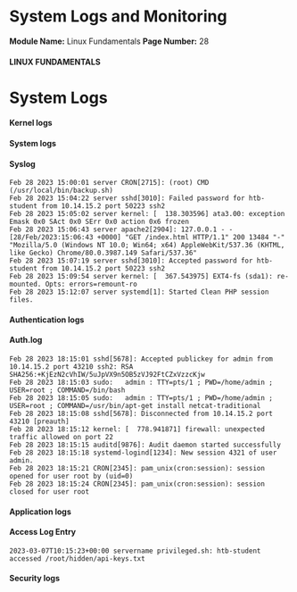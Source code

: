 <!--
 // Platform: Academy
// URL: https://academy.hackthebox.com/module/18/section/2100
// Platform Version: V1
// Module ID: 18
// Module Name: Linux Fundamentals
// Module Difficulty: Fundamental
// Section ID: 2100
// Section Title: System Logs and Monitoring
// Page Title: Linux Fundamentals
// Page Number: 28
-->

# System Logs and Monitoring

**Module Name:** Linux Fundamentals **Page Number:** 28

#### LINUX FUNDAMENTALS

# System Logs

#### Kernel logs

#### System logs

#### Syslog

``` shell-session
Feb 28 2023 15:00:01 server CRON[2715]: (root) CMD (/usr/local/bin/backup.sh)
Feb 28 2023 15:04:22 server sshd[3010]: Failed password for htb-student from 10.14.15.2 port 50223 ssh2
Feb 28 2023 15:05:02 server kernel: [  138.303596] ata3.00: exception Emask 0x0 SAct 0x0 SErr 0x0 action 0x6 frozen
Feb 28 2023 15:06:43 server apache2[2904]: 127.0.0.1 - - [28/Feb/2023:15:06:43 +0000] "GET /index.html HTTP/1.1" 200 13484 "-" "Mozilla/5.0 (Windows NT 10.0; Win64; x64) AppleWebKit/537.36 (KHTML, like Gecko) Chrome/80.0.3987.149 Safari/537.36"
Feb 28 2023 15:07:19 server sshd[3010]: Accepted password for htb-student from 10.14.15.2 port 50223 ssh2
Feb 28 2023 15:09:54 server kernel: [  367.543975] EXT4-fs (sda1): re-mounted. Opts: errors=remount-ro
Feb 28 2023 15:12:07 server systemd[1]: Started Clean PHP session files.
```

#### Authentication logs

#### Auth.log

``` shell-session
Feb 28 2023 18:15:01 sshd[5678]: Accepted publickey for admin from 10.14.15.2 port 43210 ssh2: RSA SHA256:+KjEzN2cVhIW/5uJpVX9n5OB5zVJ92FtCZxVzzcKjw
Feb 28 2023 18:15:03 sudo:   admin : TTY=pts/1 ; PWD=/home/admin ; USER=root ; COMMAND=/bin/bash
Feb 28 2023 18:15:05 sudo:   admin : TTY=pts/1 ; PWD=/home/admin ; USER=root ; COMMAND=/usr/bin/apt-get install netcat-traditional
Feb 28 2023 18:15:08 sshd[5678]: Disconnected from 10.14.15.2 port 43210 [preauth]
Feb 28 2023 18:15:12 kernel: [  778.941871] firewall: unexpected traffic allowed on port 22
Feb 28 2023 18:15:15 auditd[9876]: Audit daemon started successfully
Feb 28 2023 18:15:18 systemd-logind[1234]: New session 4321 of user admin.
Feb 28 2023 18:15:21 CRON[2345]: pam_unix(cron:session): session opened for user root by (uid=0)
Feb 28 2023 18:15:24 CRON[2345]: pam_unix(cron:session): session closed for user root
```

#### Application logs

#### Access Log Entry

``` shell-session
2023-03-07T10:15:23+00:00 servername privileged.sh: htb-student accessed /root/hidden/api-keys.txt
```

#### Security logs

# 

# 

####